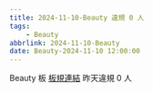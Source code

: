 ```yaml
---
title: 2024-11-10-Beauty 違規 0 人
tags:
    - Beauty
abbrlink: 2024-11-10-Beauty
date: Beauty-2024-11-10 12:00:00
---
```

Beauty 板 [板規連結](https://www.ptt.cc/bbs/Beauty/M.1630069980.A.84B.html)
昨天違規 0 人
